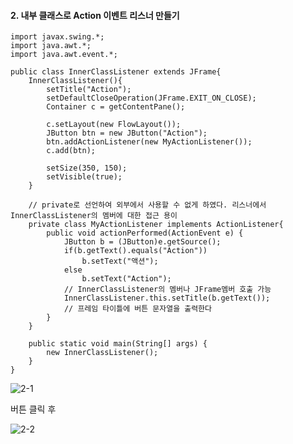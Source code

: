 #### 2. 내부 클래스로 Action 이벤트 리스너 만들기

```
import javax.swing.*;
import java.awt.*;
import java.awt.event.*;

public class InnerClassListener extends JFrame{
	InnerClassListener(){
		setTitle("Action");
		setDefaultCloseOperation(JFrame.EXIT_ON_CLOSE);
		Container c = getContentPane();
		
		c.setLayout(new FlowLayout());
		JButton btn = new JButton("Action");
		btn.addActionListener(new MyActionListener());
		c.add(btn);
		
		setSize(350, 150);
		setVisible(true);
	}
	
	// private로 선언하여 외부에서 사용할 수 없게 하였다. 리스너에서 InnerClassListener의 멤버에 대한 접근 용이
	private class MyActionListener implements ActionListener{
		public void actionPerformed(ActionEvent e) {
			JButton b = (JButton)e.getSource();
			if(b.getText().equals("Action"))
				b.setText("액션");
			else
				b.setText("Action");
			// InnerClassListener의 멤버나 JFrame멤버 호출 가능
			InnerClassListener.this.setTitle(b.getText());
			// 프레임 타이틀에 버튼 문자열을 출력한다
		}
	}
	
	public static void main(String[] args) {
		new InnerClassListener();
	}
}
```

![2-1](https://user-images.githubusercontent.com/66901172/91941463-3a467600-ed34-11ea-80cd-d72ed2a599b4.PNG)

버튼 클릭 후

![2-2](https://user-images.githubusercontent.com/66901172/91941464-3adf0c80-ed34-11ea-83e7-01fffc827f75.PNG)


